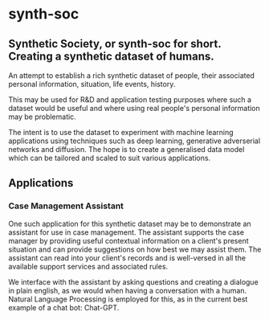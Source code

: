 # synth-soc
## Synthetic Society, or synth-soc for short. Creating a synthetic dataset of humans.

An attempt to establish a rich synthetic dataset of people, their associated personal information, situation, life events, history.

This may be used for R&D and application testing purposes where such a dataset would be useful and where using real people's personal information may be problematic.

The intent is to use the dataset to experiment with machine learning applications using techniques such as deep learning, generative adverserial networks and diffusion. The hope is to create a generalised data model which can be tailored and scaled to suit various applications.

## Applications
### Case Management Assistant
One such application for this synthetic dataset may be to demonstrate an assistant for use in case management. The assistant supports the case manager by providing useful contextual information on a client's present situation and can provide suggestions on how best we may assist them. The assistant can read into your client's records and is well-versed in all the available support services and associated rules.

We interface with the assistant by asking questions and creating a dialogue in plain english, as we would when having a conversation with a human. Natural Language Processing is employed for this, as in the current best example of a chat bot: Chat-GPT.

